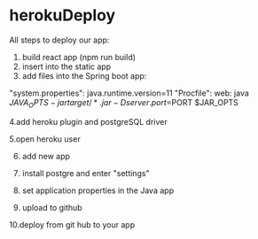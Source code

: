 # herokuDeploy
All steps to deploy our app:

1. build react app (npm run build)
2. insert into the static app
3. add files into the Spring boot app:

"system.properties":
java.runtime.version=11
"Procfile":
web: java $JAVA_OPTS -jar target/*.jar -Dserver.port=$PORT $JAR_OPTS

4.add heroku plugin and postgreSQL driver

5.open heroku user

6. add new app

7. install postgre and enter "settings"

8. set application properties in the Java app

9. upload to github

10.deploy from git hub to your app
